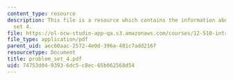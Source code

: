 ```yaml
---
content_type: resource
description: This file is a resource which contains the information about problem
  set 4.
file: https://ol-ocw-studio-app-qa.s3.amazonaws.com/courses/12-510-introduction-to-seismology-spring-2010/74753d0493936dc5c8ec65b062568d54_problem_set_4.pdf
file_type: application/pdf
parent_uid: aec60aac-2572-4e0d-396a-481c7add216f
resourcetype: Document
title: problem_set_4.pdf
uid: 74753d04-9393-6dc5-c8ec-65b062568d54
---
```


